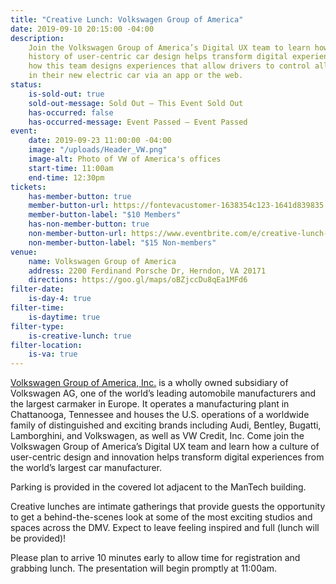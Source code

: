 ```yaml
---
title: "Creative Lunch: Volkswagen Group of America"
date: 2019-09-10 20:15:00 -04:00
description:
    Join the Volkswagen Group of America’s Digital UX team to learn how a
    history of user-centric car design helps transform digital experiences. You’ll hear
    how this team designs experiences that allow drivers to control all of the features
    in their new electric car via an app or the web.
status:
    is-sold-out: true
    sold-out-message: Sold Out — This Event Sold Out
    has-occurred: false
    has-occurred-message: Event Passed — Event Passed
event:
    date: 2019-09-23 11:00:00 -04:00
    image: "/uploads/Header_VW.png"
    image-alt: Photo of VW of America's offices
    start-time: 11:00am
    end-time: 12:30pm
tickets:
    has-member-button: true
    member-button-url: https://fontevacustomer-1638354c123-1641d839835.force.com/services/oauth2/authorize?client_id=3MVG9nthuDc9owbcOq7_07W.HriOQQPWTbMkrpOla.ajDQlTHf4_uby_mhwylcX.mJBU2O2SppTiZMS0J_HJd&response_type=code&redirect_uri=https://ikit.aiga.org/ikit_national_util/ikit-national-util-sso-redirect/&state=https%3A%2F%2Fdc.aiga.org%2Fevent%2Fcreative-lunch-volkswagen-group-of-america%2F%3Fredirect_source%3Deventbrite_register
    member-button-label: "$10 Members"
    has-non-member-button: true
    non-member-button-url: https://www.eventbrite.com/e/creative-lunch-volkswagen-group-of-america-tickets-72407411517
    non-member-button-label: "$15 Non-members"
venue:
    name: Volkswagen Group of America
    address: 2200 Ferdinand Porsche Dr, Herndon, VA 20171
    directions: https://goo.gl/maps/oBZjccDu8qEa1MFd6
filter-date:
    is-day-4: true
filter-time:
    is-daytime: true
filter-type:
    is-creative-lunch: true
filter-location:
    is-va: true
---
```


[Volkswagen Group of America, Inc.](http://www.volkswagengroupofamerica.com/about) is a wholly owned subsidiary of Volkswagen AG, one of the world’s leading automobile manufacturers and the largest carmaker in Europe. It operates a manufacturing plant in Chattanooga, Tennessee and houses the U.S. operations of a worldwide family of distinguished and exciting brands including Audi, Bentley, Bugatti, Lamborghini, and Volkswagen, as well as VW Credit, Inc. Come join the Volkswagen Group of America’s Digital UX team and learn how a culture of user-centric design and innovation helps transform digital experiences from the world’s largest car manufacturer.

Parking is provided in the covered lot adjacent to the ManTech building.

Creative lunches are intimate gatherings that provide guests the opportunity to get a behind-the-scenes look at some of the most exciting studios and spaces across the DMV. Expect to leave feeling inspired and full (lunch will be provided)!

Please plan to arrive 10 minutes early to allow time for registration and grabbing lunch. The presentation will begin promptly at 11:00am.
